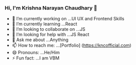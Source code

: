 ### Hi, I'm Krishna Narayan Chaudhary 👋


<!-- **kncofficial/kncofficial** is a ✨ _special_ ✨ repository because its `README.md` (this file) appears on your GitHub profile.  Here are some ideas to get you started: -->

- 🔭 I’m currently working on ...UI UX and Frontend Skills
- 🌱 I’m currently learning ...React
- 👯 I’m looking to collaborate on ...JS
- 🤔 I’m looking for help with ...JS React
- 💬 Ask me about ...Anything
- 📫 How to reach me: ...[Portfolio] (https://kncofficial.com)
- 😄 Pronouns: ...He/Him
- ⚡ Fun fact: ...I am VBM 

